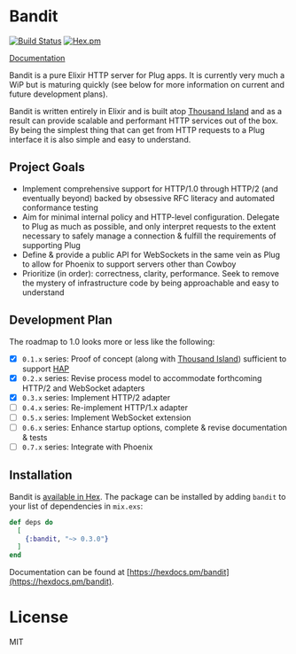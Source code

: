 # Bandit

[![Build Status](https://github.com/mtrudel/bandit/workflows/Elixir%20CI/badge.svg)](https://github.com/mtrudel/bandit/actions)
[![Hex.pm](https://img.shields.io/hexpm/v/bandit.svg?style=flat-square)](https://hex.pm/packages/bandit)

[Documentation](https://hexdocs.pm/bandit/)

Bandit is a pure Elixir HTTP server for Plug apps. It is currently very much a WiP but is maturing quickly (see below 
for more information on current and future development plans).

Bandit is written entirely in Elixir and is built atop [Thousand Island](https://github.com/mtrudel/thousand_island) and as a result can provide scalable
and performant HTTP services out of the box. By being the simplest thing that can get from HTTP requests to a Plug
interface it is also simple and easy to understand. 

## Project Goals

* Implement comprehensive support for HTTP/1.0 through HTTP/2 (and eventually beyond) backed by obsessive RFC
  literacy and automated conformance testing
* Aim for minimal internal policy and HTTP-level configuration. Delegate to Plug as much as possible, and only 
interpret requests to the extent necessary to safely manage a connection & fulfill the requirements of supporting Plug
* Define & provide a public API for WebSockets in the same vein as Plug to allow for Phoenix to support servers other than Cowboy
* Prioritize (in order): correctness, clarity, performance. Seek to remove the mystery of infrastructure code by being
approachable and easy to understand

## Development Plan

The roadmap to 1.0 looks more or less like the following:

* [x] `0.1.x` series: Proof of concept (along with [Thousand Island](https://github.com/mtrudel/thousand_island)) sufficient to support [HAP](https://github.com/mtrudel/hap)
* [x] `0.2.x` series: Revise process model to accommodate forthcoming HTTP/2 and WebSocket adapters
* [x] `0.3.x` series: Implement HTTP/2 adapter
* [ ] `0.4.x` series: Re-implement HTTP/1.x adapter
* [ ] `0.5.x` series: Implement WebSocket extension
* [ ] `0.6.x` series: Enhance startup options, complete & revise documentation & tests
* [ ] `0.7.x` series: Integrate with Phoenix

## Installation

Bandit is [available in Hex](https://hex.pm/docs/publish). The package can be installed
by adding `bandit` to your list of dependencies in `mix.exs`:

```elixir
def deps do
  [
    {:bandit, "~> 0.3.0"}
  ]
end
```

Documentation can be found at [https://hexdocs.pm/bandit](https://hexdocs.pm/bandit).

# License

MIT
